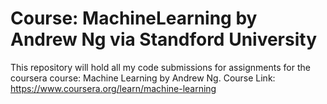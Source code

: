 # Course: MachineLearning by Andrew Ng via Standford University
This repository will hold all my code submissions for assignments for the coursera course: Machine Learning by Andrew Ng. Course Link: https://www.coursera.org/learn/machine-learning
